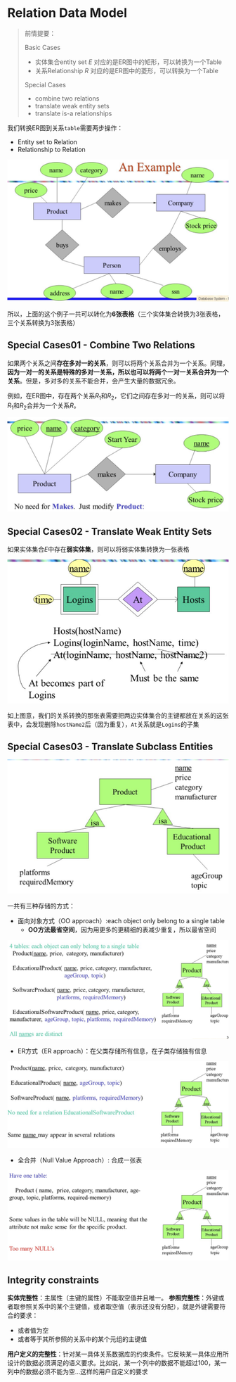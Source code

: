 
# Relation Data Model

> 前情提要：
>
> Basic Cases
>
> + 实体集合entity set $E$ 对应的是ER图中的矩形，可以转换为一个Table
> + 关系Relationship $R$ 对应的是ER图中的菱形，可以转换为一个Table
>
> Special Cases
>
> + combine two relations
> + translate weak entity sets
> + translate is-a relationships

我们转换ER图到关系`table`需要两步操作：

+ Entity set to Relation
+ Relationship to Relation

![ERtoRelation](./pics/ERtoRelation.png)

所以，上面的这个例子一共可以转化为**6张表格**（三个实体集合转换为3张表格，三个关系转换为3张表格）

## Special Cases01 - Combine Two Relations

如果两个关系之间**存在多对一的关系**，则可以将两个关系合并为一个关系。同理，**因为一对一的关系是特殊的多对一关系，所以也可以将两个一对一关系合并为一个关系**。但是，多对多的关系不能合并，会产生大量的数据冗余。

例如，在ER图中，存在两个关系$R_1$和$R_2$，它们之间存在多对一的关系，则可以将$R_1$和$R_2$合并为一个关系$R$。

![combine_relations](./pics/combine_relations.png)

## Special Cases02 - Translate Weak Entity Sets

如果实体集合$E$中存在**弱实体集**，则可以将弱实体集转换为一张表格

![translate_weak_entity_sets](./pics/translate_weak_entity_sets.png)

如上图意，我们的关系转换的那张表需要把两边实体集合的主键都放在关系的这张表中，会发现删除`hostName2`后（因为重复），`At`关系就是`Logins`的子集

## Special Cases03 - Translate Subclass Entities

![example_subclass_entities](./pics/ER_IsaExample.png)

一共有三种存储的方式：

+ 面向对象方式（OO approach）:each object only belong to a single table
  + **OO方法最省空间**，因为用更多的更精细的表减少重复，所以最省空间

![way1](./pics/way1.png)

+ ER方式（ER approach）：在父类存储所有信息，在子类存储独有信息

![way2](./pics/way2.png)

+ 全合并（Null Value Approach）: 合成一张表

![way3](./pics/way3.png)

## Integrity constraints

**实体完整性**：主属性（主键的属性）不能取空值并且唯一。
**参照完整性**：外键或者取参照关系中的某个主键值，或者取空值（表示还没有分配），就是外键需要符合的要求：

+ 或者值为空
+ 或者等于其所参照的关系中的某个元组的主键值

**用户定义的完整性**：针对某一具体关系数据库的约束条件。它反映某一具体应用所设计的数据必须满足的语义要求。比如说，某一个列中的数据不能超过100，某一列中的数据必须不能为空...这样的用户自定义的要求
